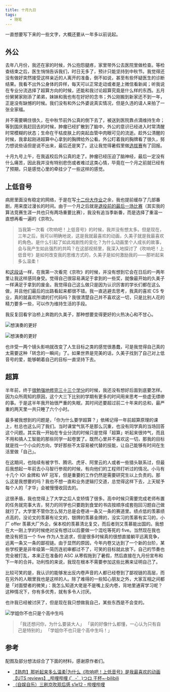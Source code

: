 ```yaml
---
title: 十月九日
tags:
  - 随笔
---
```


一直想要写下来的一些文字，大概还要从一年多以前说起。

## 外公

去年八月份，我还在家的时候，外公抱怨腿疼，家里带外公去医院里做检查。等检查结束之后，医生悄悄告诉我们，时日无多了，预计只能坚持到中秋节。我觉得还没有做好突然接受这样亲近的人离开的准备，倒不如说，甚至有些怀疑医生的诊断结果。我看不出外公身体的异样，每天可以正常走动或者是上微信看新闻；听我说在专业分流选择了超算方向的时候，还能和我讨论超算究竟是什么样的东西。五月份舅舅家刚添了弟弟，妹妹和我也有在好好的念书；外公刚搬到新家还不到一年，正是没有缺憾的时候。我们没有和外公外婆说真实情况，但是久违的请人来拍了一张全家福。

并不需要瞒住很久，在中秋节前外公真的倒下去了，被送到医院靠点滴维持生命；等到国庆我赶回去的时候，肿瘤已经扩散到了脑中，外公的意识已经进入时常清醒时常模糊的状态；生命在干枯皮肤上的突起血管中肉眼可见的流逝。趁外公清醒的时候，我拿起刚进超算中心拿到的胸牌给外公看。外公盯着我的胸牌看了很久，努力想说些话但是说不出来，最后还是笑了。这让我觉得暑假里做[选拔赛](https://wu-kan.cn/_posts/2019-07-24-ASC20%E9%80%89%E6%8B%94%E7%BA%AA%E4%BA%8B/)有了回报。

十月九号上午，在我返校后外公真的走了。肿瘤已经压迫了脑神经，最后一定没有什么痛苦，因此我并没有特别悲伤或者难过这类心情，毕竟在一个月之前就已经有了预期，只是感觉心里的牵挂少了一些这样的感觉。

## 上低音号

病房里面没有稳定的网络，于是在写[十二份大作业](https://wu-kan.cn/_posts/2020-01-24-%E4%BB%8A%E6%97%A5%E6%AD%A4%E6%97%B6%E6%89%80%E6%83%B3%E4%B9%8B%E4%BA%8B/)之余，我也提前缓存了几部番剧，用来度过漫长的时间。由于一个月之后就是[退役前的最后一场比赛](https://wu-kan.cn/_posts/2019-11-04-%E5%86%8D%E8%A7%81-%E7%AE%97%E6%B3%95%E7%AB%9E%E8%B5%9B/)（其实我的算法竞赛生涯一共也只有两场重要比赛），我没有追当季新番，而是选择了重温一直想再看一遍的《京吹》。

> 当我第一次看《吹响吧！上低音号》的时候，我并没有想太多。但是现在，三年之后，我可以明确地说，这是我就最喜欢的动画，久美子就是我最喜欢的角色。是什么引起了如此戏剧性的变化？为什么动画里个人成长的故事，会与我产生如此强烈的共鸣？在这部视频里，我深入地探讨了《吹响吧！上低音号》是如何改变我的思维方式的，久美子是如何激励我的——那听起来多么温柔！

和[这段话](https://www.bilibili.com/video/BV15W411r7aR)一样，在我第一次看完《京吹》的时候，并没有想到它会在日后的一两年里让我这样感同身受。觉得自己很容易满足于拿到的一些奖，就像最开始的久美子一样满足于拿到的废金。我觉得自己这么做只是因为认识厉害的学长们都在这么做，并且他们最后的出路看起来都很不错。我一直逃避去思考，我真的喜欢 CS 专业，真的就喜欢所谓的打代码吗？我很清楚自己并不喜欢这一切，只是比别人花的精力要多一些，可以作为维持生活的手段。

我反复回看宇治桥上奔跑的久美子，那种想要变得更好的火热决心和不甘心。

![想演奏的更好](https://activity.hdslb.com/blackboard/static/20191121/5efc24ef67f6529d693e71b5f8cf73b9/ADan~Qxq.gif)

![想演奏的更好](https://i.loli.net/2020/10/03/mMX86e2lfZbh7EB.gif)

也许受一两个镜头影响就改变了人生目标之类的感觉很愚蠢，可是我觉得自己真的太需要这种「转念的一瞬间」了。如果世界是完美的话，久美子找到了自己对上低音号的爱，能够朝着自己的目标一直坚持下去。

## 超算

半年前，终于[很勉强地修完三十三个学分](https://wu-kan.cn/_posts/2020-01-24-%E4%BB%8A%E6%97%A5%E6%AD%A4%E6%97%B6%E6%89%80%E6%83%B3%E4%B9%8B%E4%BA%8B/)的时候，我还没有想好后面到底要怎样。因为众所周知的原因，这个大三下比别的学期有更多的时间用来思考一些虚无缥缈的事。于是这半年我开始很严重的失眠，其时间还要超过前二十年来的总和，最严重的两天里一共只睡了六个小时。

最多被我想到的问题是，「你为什么要学超算？」依稀记得一年前超算原理的课上，杜总也这么问了我们。当时课堂气氛不是那么沉重，也没有同学真的当场回答这个问题。其实我一开始在专业分流的时候只是觉得「超算」听起来很帅气，而且不用和搞人工智能的那些同学一起卷罢了。既然心里并不喜欢这一切，那我的目标就是找一个小众的方向，学好那些不太容易被代替的技能，让自己能够有时间在生活里做「自己」。

在这期间，也陆续有被字节、腾讯、虎牙、阿里云的人或者一些猎头联系过，但最后我想起一年前去小马智行参观的时候，有向他们的工程师打听过的情况。小马有十几个 IOI 金牌和 WF 冠军，但是重要的工作仍然是需要研究生以上负责的。那么这是我想要的吗？我也不想一直和业务逻辑打交道，总觉得这样下去，上天赋予每个人的「才华」会被慢慢收回去的。

这很矛盾，我也觉得上了大学之后人变矫情了很多。高中时候只需要完成老师布置的任务就完事大吉，努力的同学也只要跑到食堂的书店按顺序成套抱回习题自己做就行了。大学里不管你怎么努力总是会卷进一条又一条的赛道里。绩点低的羡慕绩点高的，没论文的羡慕有论文的，银牌的羡慕金牌的，没实习的羡慕有实习的，小厂 offer 羡慕大厂外企，保本校的羡慕清北复交，而后者则又羡慕能出国的。我想在大一刚上学的时候绝对没有想过以后要做一个混吃等死的 five。当然现在我也绝没有把当一个 five 作为人生追求，但是很多时候真的很想直接躺平远离竞争，远离一条又一条的鄙视链。由于显然的原因，今年内卷又达到了一个新的台阶，某些学校更是非年级第一简历连初审都过不了，可笑的目标就此放下。自己的节奏也完全被打乱，本来正在准备的 ASC 从寒假拖到了暑假，然后直接在九月份宣布和下一年的合并。功利性的来说，我现在根本不需要参加这些比赛来证明自己了。

比较可笑的是，我认识的能够发出反内卷声音的人都已经卷到了鄙视链的高层，而在另外的人眼里我也是这样的人。除了难得的一些知心朋友之外，大家互相之间都是「对面壁者的微笑」：我怎么知道大佬是不是嘴上反内卷，背地里通宵学习呢？这种情况下，你有多优秀，就有多令人讨厌。

也许我已经被讨厌了，但是现在我只想做我自己，某些东西是不会变的。

![学姐你不也只是个高中生吗](https://i.loli.net/2020/10/09/H2oWiB5e7I6zVaS.png)

> 「我还想问你，为什么要装大人」
> 「装的好像什么都懂，一心认为只有自己是特别的」
> 「学姐你不也只是个高中生吗！」

## 参考

配图及部分想法综合了下面的材料，感谢原作者们。

- [【熟肉】那听起来多么温柔\|为什么《吹响吧！上低音号》是我最喜欢的动画【UTS reviews】\_哔哩哔哩 (゜-゜)つロ 干杯\~-bilibili](https://www.bilibili.com/video/BV15W411r7aR)
- [（自娱自乐）三刷京吹观后感 s1e12 - 哔哩哔哩](https://www.bilibili.com/read/cv7501359)
